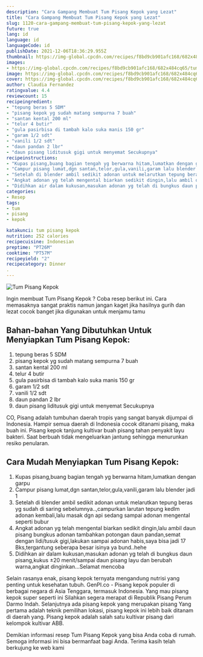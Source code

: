 ```yaml
---
description: "Cara Gampang Membuat Tum Pisang Kepok yang Lezat"
title: "Cara Gampang Membuat Tum Pisang Kepok yang Lezat"
slug: 1120-cara-gampang-membuat-tum-pisang-kepok-yang-lezat
future: true
lang: id
language: id
languageCode: id
publishDate: 2021-12-06T18:36:29.955Z 
thumbnail: https://img-global.cpcdn.com/recipes/f8bd9cb901afc168/682x484cq65/tum-pisang-kepok-foto-resep-utama.png
images:
- https://img-global.cpcdn.com/recipes/f8bd9cb901afc168/682x484cq65/tum-pisang-kepok-foto-resep-utama.png
image: https://img-global.cpcdn.com/recipes/f8bd9cb901afc168/682x484cq65/tum-pisang-kepok-foto-resep-utama.png
cover: https://img-global.cpcdn.com/recipes/f8bd9cb901afc168/682x484cq65/tum-pisang-kepok-foto-resep-utama.png
author: Claudia Fernandez
ratingvalue: 4.4
reviewcount: 15
recipeingredient:
- "tepung beras 5 SDM"
- "pisang kepok yg sudah matang sempurna 7 buah"
- "santan kental 200 ml"
- "telur 4 butir"
- "gula pasirbisa di tambah kalo suka manis 150 gr"
- "garam 1/2 sdt"
- "vanili 1/2 sdt"
- "daun pandan 2 lbr"
- "daun pisang liditusuk gigi untuk menyemat Secukupnya"
recipeinstructions:
- "Kupas pisang,buang bagian tengah yg berwarna hitam,lumatkan dengan garpu"
- "Campur pisang lumat,dgn santan,telor,gula,vanili,garam lalu blender jadi 1"
- "Setelah di blender ambil sedikit adonan untuk melarutkan tepung beras yg sudah di saring sebelumnya..,campurkan larutan tepung kedlm adonan kembali,lalu masak dgn api sedang sampai adonan mengental seperti bubur"
- "Angkat adonan yg telah mengental biarkan sedikit dingin,lalu ambil daun pisang bungkus adonan tambahkan potongan daun pandan,semat dengan lidi/tusuk gigi,lakukan sampai adonan habis,saya bisa jadi 17 Bks,tergantung seberapa besar isinya ya bund..hehe"
- "Didihkan air dalam kukusan,masukan adonan yg telah di bungkus daun pisang,kukus ±20 menit/sampai daun pisang layu dan berubah warna,angkat dinginkan...Selamat mencoba"
categories:
- Resep
tags:
- tum
- pisang
- kepok

katakunci: tum pisang kepok 
nutrition: 252 calories
recipecuisine: Indonesian
preptime: "PT26M"
cooktime: "PT57M"
recipeyield: "2"
recipecategory: Dinner
. 
---
```



![Tum Pisang Kepok](https://img-global.cpcdn.com/recipes/f8bd9cb901afc168/682x484cq65/tum-pisang-kepok-foto-resep-utama.png)

Ingin membuat Tum Pisang Kepok ? Coba resep berikut ini. Cara memasaknya sangat praktis namun jangan kaget jika hasilnya gurih dan lezat cocok banget jika digunakan untuk menjamu tamu

<!--inarticleads1-->

## Bahan-bahan Yang Dibutuhkan Untuk Menyiapkan Tum Pisang Kepok:

1. tepung beras 5 SDM
1. pisang kepok yg sudah matang sempurna 7 buah
1. santan kental 200 ml
1. telur 4 butir
1. gula pasirbisa di tambah kalo suka manis 150 gr
1. garam 1/2 sdt
1. vanili 1/2 sdt
1. daun pandan 2 lbr
1. daun pisang liditusuk gigi untuk menyemat Secukupnya

CO, Pisang adalah tumbuhan daerah tropis yang sangat banyak dijumpai di Indonesia. Hampir semua daerah di Indonesia cocok ditanami pisang, maka buah ini. Pisang kepok tanjung kultivar buah pisang tahan penyakit layu bakteri. Saat berbuah tidak mengeluarkan jantung sehingga menurunkan resiko penularan. 

<!--inarticleads2-->

## Cara Mudah Menyiapkan Tum Pisang Kepok:

1. Kupas pisang,buang bagian tengah yg berwarna hitam,lumatkan dengan garpu
1. Campur pisang lumat,dgn santan,telor,gula,vanili,garam lalu blender jadi 1
1. Setelah di blender ambil sedikit adonan untuk melarutkan tepung beras yg sudah di saring sebelumnya..,campurkan larutan tepung kedlm adonan kembali,lalu masak dgn api sedang sampai adonan mengental seperti bubur
1. Angkat adonan yg telah mengental biarkan sedikit dingin,lalu ambil daun pisang bungkus adonan tambahkan potongan daun pandan,semat dengan lidi/tusuk gigi,lakukan sampai adonan habis,saya bisa jadi 17 Bks,tergantung seberapa besar isinya ya bund..hehe
1. Didihkan air dalam kukusan,masukan adonan yg telah di bungkus daun pisang,kukus ±20 menit/sampai daun pisang layu dan berubah warna,angkat dinginkan...Selamat mencoba


Selain rasanya enak, pisang kepok ternyata mengandung nutrisi yang penting untuk kesehatan tubuh. GenPI.co - Pisang kepok populer di berbagai negara di Asia Tenggara, termasuk Indonesia. Yang mau pisang kepok super seperti ini Silahkan segera merapat di Republik Pisang Perum Darmo Indah. Selanjutnya ada pisang kepok yang merupakan pisang Yang pertama adalah teknik pemilihan lokasi, pisang kepok ini lebih baik ditanam di daerah yang. Pisang kepok adalah salah satu kultivar pisang dari kelompok kultivar ABB. 

Demikian informasi  resep Tum Pisang Kepok   yang bisa Anda coba di rumah. Semoga informasi ini bisa bermanfaat bagi Anda. Terima kasih telah berkujung ke web kami
